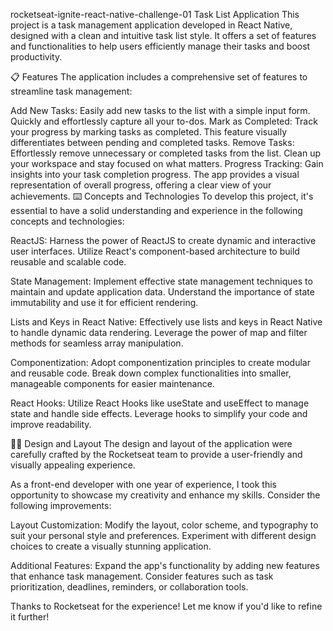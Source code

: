 rocketseat-ignite-react-native-challenge-01
Task List Application
This project is a task management application developed in React Native, designed with a clean and intuitive task list style. It offers a set of features and functionalities to help users efficiently manage their tasks and boost productivity.

📋 Features
The application includes a comprehensive set of features to streamline task management:

Add New Tasks: Easily add new tasks to the list with a simple input form. Quickly and effortlessly capture all your to-dos.
Mark as Completed: Track your progress by marking tasks as completed. This feature visually differentiates between pending and completed tasks.
Remove Tasks: Effortlessly remove unnecessary or completed tasks from the list. Clean up your workspace and stay focused on what matters.
Progress Tracking: Gain insights into your task completion progress. The app provides a visual representation of overall progress, offering a clear view of your achievements.
⌨️ Concepts and Technologies
To develop this project, it's essential to have a solid understanding and experience in the following concepts and technologies:

ReactJS: Harness the power of ReactJS to create dynamic and interactive user interfaces. Utilize React's component-based architecture to build reusable and scalable code.

State Management: Implement effective state management techniques to maintain and update application data. Understand the importance of state immutability and use it for efficient rendering.

Lists and Keys in React Native: Effectively use lists and keys in React Native to handle dynamic data rendering. Leverage the power of map and filter methods for seamless array manipulation.

Componentization: Adopt componentization principles to create modular and reusable code. Break down complex functionalities into smaller, manageable components for easier maintenance.

React Hooks: Utilize React Hooks like useState and useEffect to manage state and handle side effects. Leverage hooks to simplify your code and improve readability.

🧑‍🎨 Design and Layout
The design and layout of the application were carefully crafted by the Rocketseat team to provide a user-friendly and visually appealing experience.

As a front-end developer with one year of experience, I took this opportunity to showcase my creativity and enhance my skills. Consider the following improvements:

Layout Customization: Modify the layout, color scheme, and typography to suit your personal style and preferences. Experiment with different design choices to create a visually stunning application.

Additional Features: Expand the app's functionality by adding new features that enhance task management. Consider features such as task prioritization, deadlines, reminders, or collaboration tools.

Thanks to Rocketseat for the experience!
Let me know if you'd like to refine it further!
